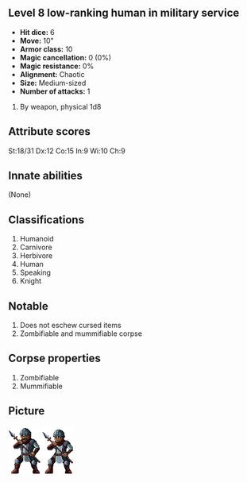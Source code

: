 ## Level 8 low-ranking human in military service
- **Hit dice:** 6
- **Move:** 10"
- **Armor class:** 10
- **Magic cancellation:** 0 (0%)
- **Magic resistance:** 0%
- **Alignment:** Chaotic
- **Size:** Medium-sized
- **Number of attacks:** 1
1. By weapon, physical 1d8
## Attribute scores
St:18/31 Dx:12 Co:15 In:9 Wi:10 Ch:9
## Innate abilities
(None)
## Classifications
1. Humanoid
2. Carnivore
3. Herbivore
4. Human
5. Speaking
6. Knight
## Notable
1. Does not eschew cursed items
2. Zombifiable and mummifiable corpse
## Corpse properties
1. Zombifiable
2. Mummifiable
## Picture
![Soldier](https://github.com/hyvanmielenpelit/GnollHackTileSet/blob/main/Monsters/soldier/soldier.png) ![Soldier](https://github.com/hyvanmielenpelit/GnollHackTileSet/blob/main/Monsters/soldier/soldier_female.png)
